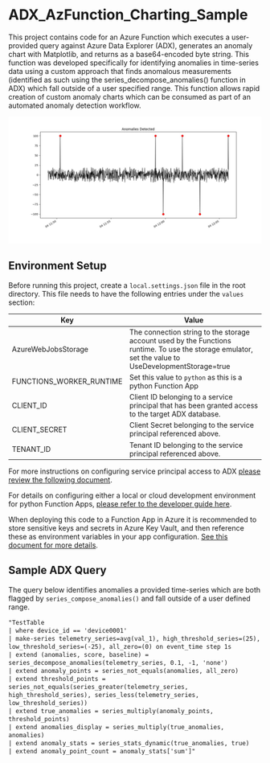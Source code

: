 # ADX_AzFunction_Charting_Sample

This project contains code for an Azure Function which executes a user-provided query against Azure Data Explorer (ADX), generates an anomaly chart with Matplotlib, and returns as a base64-encoded byte string. This function was developed specifically for identifying anomalies in time-series data using a custom approach that finds anomalous measurements (identified as such using the series_decompose_anomalies() function in ADX) which fall outside of a user specified range. This function allows rapid creation of custom anomaly charts which can be consumed as part of an automated anomaly detection workflow.

![Sample Anomaly Chart](img/anomaly_chart.jpg?raw=true "ADX Anomaly Chart")

## Environment Setup
Before running this project, create a `local.settings.json` file in the root directory. This file needs to have the following entries under the `values` section:

| Key                                 | Value                                    |
|-------------------------------------|------------------------------------------|
| AzureWebJobsStorage                 | The connection string to the storage account used by the Functions runtime.  To use the storage emulator, set the value to UseDevelopmentStorage=true |
| FUNCTIONS_WORKER_RUNTIME            | Set this value to `python` as this is a python Function App |
| CLIENT_ID | Client ID belonging to a service principal that has been granted access to the target ADX database. |
| CLIENT_SECRET     | Client Secret belonging to the service principal referenced above. |
| TENANT_ID     | Tenant ID belonging to the service principal referenced above. |

For more instructions on configuring service principal access to ADX [please review the following document](https://docs.microsoft.com/en-us/azure/data-explorer/manage-database-permissions).

For details on configuring either a local or cloud development environment for python Function Apps, [please refer to the developer guide here](https://docs.microsoft.com/en-us/azure/azure-functions/functions-reference-python).

When deploying this code to a Function App in Azure it is recommended to store sensitive keys and secrets in Azure Key Vault, and then reference these as environment variables in your app configuration. [See this document for more details](https://docs.microsoft.com/en-us/azure/app-service/app-service-key-vault-references).

## Sample ADX Query
The query below identifies anomalies a provided time-series which are both flagged by `series_compose_anomalies()` and fall outside of a user defined range.

```
"TestTable
| where device_id == 'device0001' 
| make-series telemetry_series=avg(val_1), high_threshold_series=(25), low_threshold_series=(-25), all_zero=(0) on event_time step 1s 
| extend (anomalies, score, baseline) = series_decompose_anomalies(telemetry_series, 0.1, -1, 'none') 
| extend anomaly_points = series_not_equals(anomalies, all_zero) 
| extend threshold_points = series_not_equals(series_greater(telemetry_series, high_threshold_series), series_less(telemetry_series, low_threshold_series)) 
| extend true_anomalies = series_multiply(anomaly_points, threshold_points) 
| extend anomalies_display = series_multiply(true_anomalies, anomalies) 
| extend anomaly_stats = series_stats_dynamic(true_anomalies, true) 
| extend anomaly_point_count = anomaly_stats['sum']"
```